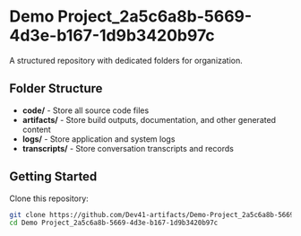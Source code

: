 # Demo Project_2a5c6a8b-5669-4d3e-b167-1d9b3420b97c
A structured repository with dedicated folders for organization.

## Folder Structure

- **code/** - Store all source code files
- **artifacts/** - Store build outputs, documentation, and other generated content
- **logs/** - Store application and system logs
- **transcripts/** - Store conversation transcripts and records

## Getting Started

Clone this repository:
```bash
git clone https://github.com/Dev41-artifacts/Demo-Project_2a5c6a8b-5669-4d3e-b167-1d9b3420b97c
cd Demo Project_2a5c6a8b-5669-4d3e-b167-1d9b3420b97c
```

